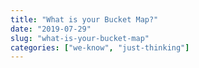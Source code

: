 ```yaml
---
title: "What is your Bucket Map?"
date: "2019-07-29"
slug: "what-is-your-bucket-map"
categories: ["we-know", "just-thinking"]
---
```




